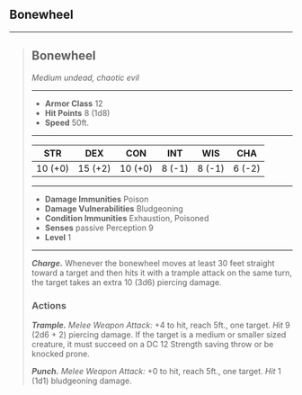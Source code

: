 ## Bonewheel

___
> ## Bonewheel
>*Medium undead, chaotic evil*
> ___
> - **Armor Class** 12
> - **Hit Points** 8 (1d8)
> - **Speed** 50ft.
>___
>|   STR   |   DEX   |   CON   |   INT   |   WIS   |   CHA   |
>|:-------:|:-------:|:-------:|:-------:|:-------:|:-------:|
>| 10 (+0) | 15 (+2) | 10 (+0) |  8 (-1) |  8 (-1) |  6 (-2) |
>___
> - **Damage Immunities** Poison
> - **Damage Vulnerabilities** Bludgeoning
> - **Condition Immunities** Exhaustion, Poisoned
> - **Senses** passive Perception 9
> - **Level** 1
> ___
> ***Charge.*** Whenever the bonewheel moves at least 30 feet straight toward a target and then hits it with a trample attack on the same turn, the target takes an extra 10 (3d6) piercing damage. 
>
> ### Actions
> ***Trample.*** *Melee Weapon Attack:* +4 to hit, reach 5ft., one target. *Hit* 9 (2d6 + 2) piercing damage. If the target is a medium or smaller sized creature, it must succeed on a DC 12 Strength saving throw or be knocked prone.
>
> ***Punch.*** *Melee Weapon Attack:* +0 to hit, reach 5ft., one target. *Hit* 1 (1d1) bludgeoning damage.
>